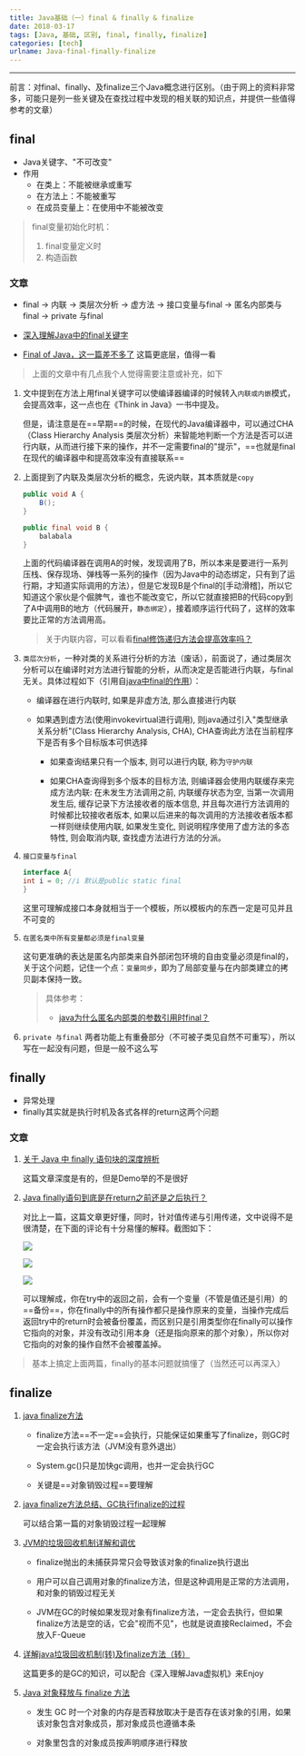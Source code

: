 ```yaml
---
title: Java基础（一）final & finally & finalize
date: 2018-03-17
tags: [Java, 基础, 区别, final, finally, finalize]
categories: [tech]
urlname: Java-final-finally-finalize
---
```

***

前言：对final、finally、及finalize三个Java概念进行区别。（由于网上的资料非常多，可能只是列一些关键及在查找过程中发现的相关联的知识点，并提供一些值得参考的文章）


<!--more-->

## final

-   Java关键字、"不可改变"
-   作用
    -   在类上：不能被继承或重写
    -   在方法上：不能被重写
    -   在成员变量上：在使用中不能被改变

>   final变量初始化时机：
>   1.  final变量定义时
>   2.  构造函数

### 文章

-   final -> 内联 -> 类层次分析 -> 虚方法 -> 接口变量与final -> 匿名内部类与final -> private 与final

-   [深入理解Java中的final关键字](http://www.importnew.com/7553.html)
-   [Final of Java，这一篇差不多了](https://www.jianshu.com/p/f68d6ef2dcf0) 
    这篇更底层，值得一看

>   上面的文章中有几点我个人觉得需要注意或补充，如下

1.  文中提到在方法上用final关键字可以使编译器编译的时候转入`内联或内嵌`模式，会提高效率，这一点也在《Think in Java》一书中提及。
    
    但是，请注意是在==早期==的时候，在现代的Java编译器中，可以通过CHA（Class Hierarchy Analysis 类层次分析）来智能地判断一个方法是否可以进行内联，从而进行接下来的操作，并不一定需要final的"提示"，==也就是final在现代的编译器中和提高效率没有直接联系==

2.  上面提到了内联及类层次分析的概念，先说内联，其本质就是`copy`

 
    ```Java
    public void A {
        B();
    }
    
    public final void B {
        balabala
    }
    ```
    
    上面的代码编译器在调用A的时候，发现调用了B，所以本来是要进行一系列压栈、保存现场、弹栈等一系列的操作（因为Java中的动态绑定，只有到了运行期，才知道实际调用的方法），但是它发现B是个final的[手动滑稽]，所以它知道这个家伙是个倔脾气，谁也不能改变它，所以它就直接把B的代码copy到了A中调用B的地方（代码展开，`静态绑定`），接着顺序运行代码了，这样的效率要比正常的方法调用高。

    >   关于内联内容，可以看看[final修饰递归方法会提高效率吗？](https://www.zhihu.com/question/66083114) 
 
    
3.  `类层次分析`，一种对类的关系进行分析的方法（废话），前面说了，通过类层次分析可以在编译时对方法进行智能的分析，从而决定是否能进行内联，与final无关。具体过程如下（引用自[java中final的作用](http://www.mamicode.com/info-detail-2206376.html)）：
    
    -   编译器在进行内联时, 如果是非虚方法, 那么直接进行内联

    -   如果遇到虚方法(使用invokevirtual进行调用), 则java通过引入"类型继承关系分析"(Class Hierarchy Analysis, CHA), CHA查询此方法在当前程序下是否有多个目标版本可供选择

        -   如果查询结果只有一个版本, 则可以进行内联, 称为`守护内联`

        -   如果CHA查询得到多个版本的目标方法, 则编译器会使用内联缓存来完成方法内联: 在未发生方法调用之前, 内联缓存状态为空, 当第一次调用发生后, 缓存记录下方法接收者的版本信息, 并且每次进行方法调用的时候都比较接收者版本, 如果以后进来的每次调用的方法接收者版本都一样则继续使用内联, 如果发生变化, 则说明程序使用了虚方法的多态特性, 则会取消内联, 查找虚方法进行方法的分派。


    
1.  `接口变量与final`
    
    ```java
    interface A{ 
    int i = 0; //i 默认是public static final
    }   
    ```
    这里可理解成接口本身就相当于一个模板，所以模板内的东西一定是可见并且不可变的
    
1.  `在匿名类中所有变量都必须是final变量`

    这句更准确的表达是匿名内部类来自外部闭包环境的自由变量必须是final的，关于这个问题，记住一个点：`变量同步`，即为了局部变量与在内部类建立的拷贝副本保持一致。

    >   具体参考：
    >   -   [java为什么匿名内部类的参数引用时final？](https://www.zhihu.com/question/21395848)

1. `private 与final`
    两者功能上有重叠部分（不可被子类见自然不可重写），所以写在一起没有问题，但是一般不这么写
    
## finally

-   异常处理
-   finally其实就是执行时机及各式各样的return这两个问题

### 文章

1.  [关于 Java 中 finally 语句块的深度辨析](https://www.ibm.com/developerworks/cn/java/j-lo-finally/)

    这篇文章深度是有的，但是Demo举的不是很好
    
2.  [Java finally语句到底是在return之前还是之后执行？](http://www.cnblogs.com/lanxuezaipiao/p/3440471.html)

    对比上一篇，这篇文章更好懂，同时，针对值传递与引用传递，文中说得不是很清楚，在下面的评论有十分易懂的解释。截图如下：
    
    ![](https://image-1251774567.cosgz.myqcloud.com/blog/2018-03-16-153954.jpg)
    
    ![](https://image-1251774567.cosgz.myqcloud.com/blog/2018-03-16-154113.jpg)
    
    ![](https://image-1251774567.cosgz.myqcloud.com/blog/2018-03-16-154145.jpg)
    
    可以理解成，你在try中的返回之前，会有一个变量（不管是值还是引用）的==备份==，你在finally中的所有操作都只是操作原来的变量，当操作完成后返回try中的return时会被备份覆盖，而区别只是引用类型你在finally可以操作它指向的对象，并没有改动引用本身（还是指向原来的那个对象），所以你对它指向的对象的操作自然不会被覆盖掉。
    
>   基本上搞定上面两篇，finally的基本问题就搞懂了（当然还可以再深入）    

## finalize

1.  [java finalize方法](https://basebase.github.io/2016/08/27/java-finalize%E6%96%B9%E6%B3%95/)

    -   finalize方法==不一定==会执行，只能保证如果重写了finalize，则GC时一定会执行该方法（JVM没有意外退出）
    
    -   System.gc()只是加快gc调用，也并一定会执行GC
    
    -   关键是==对象销毁过程==要理解

1. [java finalize方法总结、GC执行finalize的过程](http://bijian1013.iteye.com/blog/2288223)

    可以结合第一篇的对象销毁过程一起理解

1.  [JVM的垃圾回收机制详解和调优](http://developer.51cto.com/art/200607/29278_all.htm)

    -   finalize抛出的未捕获异常只会导致该对象的finalize执行退出

    -   用户可以自己调用对象的finalize方法，但是这种调用是正常的方法调用，和对象的销毁过程无关

    -   JVM在GC的时候如果发现对象有finalize方法，一定会去执行，但如果finalize方法是空的话，它会"视而不见"，也就是说直接Reclaimed，不会放入F-Queue

1.  [详解java垃圾回收机制(转)及finalize方法（转）](https://my.oschina.net/u/2297250/blog/383407)
    
    这篇更多的是GC的知识，可以配合《深入理解Java虚拟机》来Enjoy

1.  [Java 对象释放与 finalize 方法](http://mazhuang.org/2015/12/15/java-object-finalize/)

    -   发生 GC 时一个对象的内存是否释放取决于是否存在该对象的引用，如果该对象包含对象成员，那对象成员也遵循本条
    
    -   对象里包含的对象成员按声明顺序进行释放

